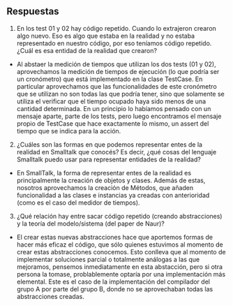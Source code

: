 ## Respuestas

1. En los test 01 y 02 hay código repetido. Cuando lo extrajeron crearon algo nuevo. Eso es algo que estaba en la realidad y no estaba representado en nuestro código, por eso teníamos código repetido. ¿Cuál es esa entidad de la realidad que crearon?
- Al abstaer la medición de tiempos que utilizan los dos tests (01 y 02), aprovechamos la medición de tiempos de ejecución (lo que podría ser un cronómetro) que está implementado en la clase TestCase. En particular aprovechamos que las funcionalidades de este cronómetro que se utilizan no son todas las que podría tener, sino que solamente se utiliza el verificar que el tiempo ocupado haya sido menos de una cantidad determinada. En un principio lo habíamos pensado con un mensaje aparte, parte de los tests, pero luego encontramos el mensaje propio de TestCase que hace exactamente lo mismo, un assert del tiempo que se indica para la acción.

2. ¿Cuáles son las formas en que podemos representar entes de la realidad en Smalltalk que conocés? Es decir, ¿qué cosas del lenguaje Smalltalk puedo usar para representar entidades de la realidad?
- En SmallTalk, la forma de representar entes de la realidad es principalmente la creación de objetos y clases. Además de estas, nosotros aprovechamos la creación de Métodos, que añaden funcionalidad a las clases e instancias ya creadas con anterioridad (como es el caso del medidor de tiempos).

3. ¿Qué relación hay entre sacar código repetido (creando abstracciones) y la teoría del modelo/sistema (del paper de Naur)?
- El crear estas nuevas abstracciones hace que aportemos formas de hacer más eficaz el código, que sólo quienes estuvimos al momento de crear estas abstracciones conocemos. Esto conlleva que al momento de implementar soluciones parcial o totalmente análogas a las que mejoramos, pensemos inmediatamente en esta abstacción, pero si otra persona la tomase, problablemente optaría por una implementación más elemental. Este es el caso de la implementación del compilador del grupo A por parte del grupo B, donde no se aprovechaban todas las abstracciones creadas.